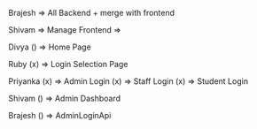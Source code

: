 
Brajesh
    => All Backend + merge with frontend

Shivam 
    => Manage Frontend
    =>

Divya
()    => Home Page

Ruby
(x)    => Login Selection Page

Priyanka
(x)    => Admin Login
(x)    => Staff Login
(x)    => Student Login

Shivam
()    => Admin Dashboard

Brajesh
()    => AdminLoginApi
